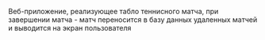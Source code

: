 Веб-приложение, реализующее табло теннисного матча, при завершении матча - матч переносится в базу данных удаленных матчей и выводится на экран пользователя
